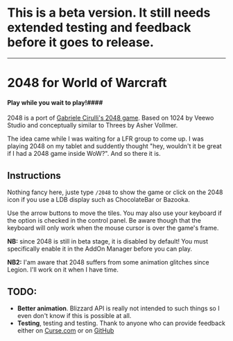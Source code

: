 # This is a beta version. It still needs extended testing and feedback before it goes to release.

---
# 2048 for World of Warcraft
#### Play while you wait to play!####


2048 is a port of [Gabriele Cirulli's 2048 game](http://gabrielecirulli.github.io/2048/). Based on 1024 by Veewo Studio and conceptually similar to Threes by Asher Vollmer.

The idea came while I was waiting for a LFR group to come up. I was playing 2048 on my tablet and suddently thought "hey, wouldn't it be great if I had a 2048 game inside WoW?". And so there it is.

## Instructions
Nothing fancy here, juste type `/2048` to show the game or click on the 2048 icon if you use a LDB display such as ChocolateBar or Bazooka.

Use the arrow buttons to move the tiles. You may also use your keyboard if the option is checked in the control panel. Be aware though that the keyboard will only work when the mouse cursor is over the game's frame.

**NB:** since 2048 is still in beta stage, it is disabled by default! You must specifically enable it in the AddOn Manager before you can play.

**NB2:** I'am aware that 2048 suffers from some animation glitches since Legion. I'll work on it when I have time.


## TODO:
* **Better animation**. Blizzard API is really not intended to such things so I even don't know if this is possible at all.
* **Testing**, testing and testing. Thank to anyone who can provide feedback either on [Curse.com](http://mods.curse.com/addons/wow/wow2048) or on [GitHub](https://github.com/Septh/WoW-2048)
